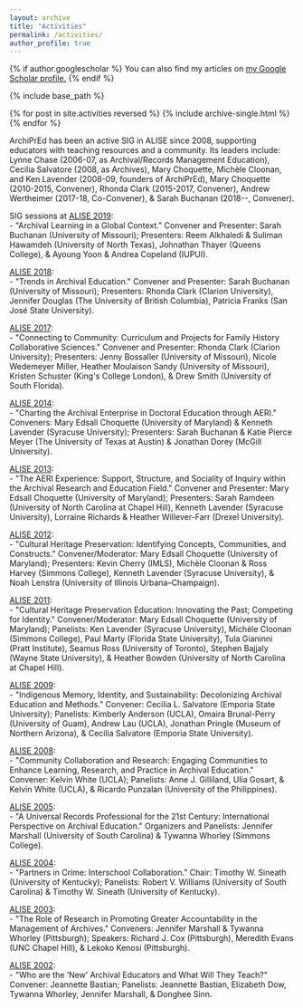 ```yaml
---
layout: archive
title: "Activities"
permalink: /activities/
author_profile: true
---
```


{% if author.googlescholar %}
  You can also find my articles on <u><a href="{{author.googlescholar}}">my Google Scholar profile</a>.</u>
{% endif %}

{% include base_path %}

{% for post in site.activities reversed %}
  {% include archive-single.html %}
{% endfor %}

<p>ArchiPrEd has been an active SIG in ALISE since 2008, supporting educators with teaching resources and a community. Its leaders include: Lynne Chase (2006-07, as Archival/Records Management Education), Cecilia Salvatore (2008, as Archives), Mary Choquette, Michèle Cloonan, and Ken Lavender (2008-09, founders of ArchiPrEd), Mary Choquette (2010-2015, Convener), Rhonda Clark (2015-2017, Convener), Andrew Wertheimer (2017-18, Co-Convener), & Sarah Buchanan (2018--, Convener).</p>

<p>SIG sessions at <a href="https://www.alise.org/2019-conference">ALISE 2019</a>:<br/>
  - "Archival Learning in a Global Context." Convener and Presenter: Sarah Buchanan (University of Missouri); Presenters: Reem Alkhaledi & Suliman Hawamdeh (University of North Texas), Johnathan Thayer (Queens College), & Ayoung Yoon & Andrea Copeland (IUPUI).</p>

<p><a href="https://www.alise.org/assets/documents/conf_2018/ALISE%202018%20Program%20Book-FINAL_Combined.pdf">ALISE 2018</a>:<br/>
  - "Trends in Archival Education." Convener and Presenter: Sarah Buchanan (University of Missouri); Presenters: Rhonda Clark (Clarion University), Jennifer Douglas (The University of British Columbia), Patricia Franks (San José State University).</p>

<p><a href="https://www.alise.org/assets/documents/conf_2017/2017_ALISE_Conference_Program_Final.pdf">ALISE 2017</a>:<br/>
  - "Connecting to Community: Curriculum and Projects for Family History Collaborative Sciences." Convener and Presenter: Rhonda Clark (Clarion University); Presenters: Jenny Bossaller (University of Missouri), Nicole Wedemeyer Miller, Heather Moulaison Sandy (University of Missouri), Kristen Schuster (King's College London), & Drew Smith (University of South Florida).</p>

<p><a href="https://www.alise.org/assets/documents/conf_2014/2014%20alise%20officail%20program.pdf">ALISE 2014</a>:<br/>
  - "Charting the Archival Enterprise in Doctoral Education through AERI." Conveners: Mary Edsall Choquette (University of Maryland) & Kenneth Lavender (Syracuse University); Presenters: Sarah Buchanan & Katie Pierce Meyer (The University of Texas at Austin) & Jonathan Dorey (McGill University).</p>

<p><a href="https://www.alise.org/assets/documents/conf_2013/alise_op_2013-final.pdf">ALISE 2013</a>:<br/>
  - "The AERI Experience: Support, Structure, and Sociality of Inquiry within the Archival Research and Education Field." Convener and Presenter: Mary Edsall Choquette (University of Maryland); Presenters: Sarah Ramdeen (University of North Carolina at Chapel Hill), Kenneth Lavender (Syracuse University), Lorraine Richards & Heather Willever-Farr (Drexel University).</p>

<p><a href="https://www.alise.org/assets/documents/conf_2012/alise_op_2012.pdf">ALISE 2012</a>:<br/>
  - "Cultural Heritage Preservation: Identifying Concepts, Communities, and Constructs." Convener/Moderator: Mary Edsall Choquette (University of Maryland); Presenters: Kevin Cherry (IMLS), Michèle Cloonan & Ross Harvey (Simmons College), Kenneth Lavender (Syracuse University), & Noah Lenstra (University of Illinois Urbana–Champaign).</p>

<p><a href="https://www.alise.org/assets/documents/alise_op_2011.pdf">ALISE 2011</a>:<br/>
  - "Cultural Heritage Preservation Education: Innovating the Past; Competing for Identity." Convener/Moderator: Mary Edsall Choquette (University of Maryland); Panelists: Ken Lavender (Syracuse University), Michèle Cloonan (Simmons College), Paul Marty (Florida State University), Tula Gianinni (Pratt Institute), Seamus Ross (University of Toronto), Stephen Bajjaly (Wayne State University), & Heather Bowden (University of North Carolina at Chapel Hill).</p>

<p><a href="https://www.alise.org/assets/documents/AliseProgram2009.pdf">ALISE 2009</a>:<br/>
  - "Indigenous Memory, Identity, and Sustainability: Decolonizing Archival Education and Methods." Convener: Cecilia L. Salvatore (Emporia State University); Panelists: Kimberly Anderson (UCLA), Omaira Brunal-Perry (University of Guam), Andrew Lau (UCLA), Jonathan Pringle (Museum of Northern Arizona), & Cecilia Salvatore (Emporia State University).</p>

<p><a href="https://www.alise.org/assets/documents/alise2008program.pdf">ALISE 2008</a>:<br/>
  - "Community Collaboration and Research: Engaging Communities to Enhance Learning, Research, and Practice in Archival Education." Convener: Kelvin White (UCLA); Panelists: Anne J. Gilliland, Ulia Gosart, & Kelvin White (UCLA), & Ricardo Punzalan (University of the Philippines).</p>

<p><a href="https://www.alise.org/assets/documents/alise_2005_final_program.pdf">ALISE 2005</a>:<br/>
  - "A Universal Records Professional for the 21st Century: International Perspective on Archival Education." Organizers and Panelists: Jennifer Marshall (University of South Carolina) & Tywanna Whorley (Simmons College).</p>
  
<p><a href="https://www.alise.org/assets/documents/final_program.pdf">ALISE 2004</a>:<br/>
  - "Partners in Crime: Interschool Collaboration." Chair: Timothy W. Sineath (University of Kentucky); Panelists: Robert V. Williams (University of South Carolina) & Timothy W. Sineath (University of Kentucky).</p>

<p><a href="https://www.alise.org/assets/documents/conf03_schedule.pdf">ALISE 2003</a>:<br/>
  - "The Role of Research in Promoting Greater Accountability in the Management of Archives." Conveners: Jennifer Marshall & Tywanna
Whorley (Pittsburgh); Speakers: Richard J. Cox (Pittsburgh), Meredith Evans (UNC Chapel Hill), & Lekoko Kenosi (Pittsburgh).</p>

<p><a href="https://www.alise.org/assets/documents/2002program.pdf">ALISE 2002</a>:<br/>
  - "Who are the ‘New’ Archival Educators and What Will They Teach?" Convener: Jeannette Bastian; Panelists: Jeannette Bastian, Elizabeth Dow, Tywanna Whorley, Jennifer Marshall, & Donghee Sinn.</p>
